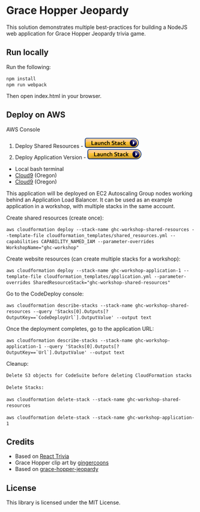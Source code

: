 # Grace Hopper Jeopardy

This solution demonstrates multiple best-practices for building a NodeJS web application for Grace Hopper Jeopardy trivia game.

## Run locally

Run the following:

    npm install
    npm run webpack

Then open index.html in your browser.

## Deploy on AWS

AWS Console
1. Deploy Shared Resources - <a href="https://console.aws.amazon.com/cloudformation/home#/stacks/new?stackName=ghc-workshop-shared-resources&templateURL=https://inf-training-resources.s3.amazonaws.com/grace-hopper-jeopardy/shared_resources.yml" target="_blank">![Launch](./img/launch-stack.png?raw=true "Launch")</a>
1. Deploy Application Version - <a href="https://console.aws.amazon.com/cloudformation/home#/stacks/new?stackName=ghc-workshop-application&templateURL=https://inf-training-resources.s3.amazonaws.com/grace-hopper-jeopardy/application.yml" target="_blank">![Launch](./img/launch-stack.png?raw=true "Launch")</a>


* Local bash terminal
* <a href="https://us-west-2.console.aws.amazon.com/cloud9/home?region=us-west-2">Cloud9</a> (Oregon)
* <a href="https://us-west-2.console.aws.amazon.com/cloud9/home?region=us-west-2">Cloud9</a> (Oregon)

This application will be deployed on EC2 Autoscaling Group nodes working behind an Application Load Balancer. It can be used as an example application in a workshop, with multiple stacks in the same account.

Create shared resources (create once):
```
aws cloudformation deploy --stack-name ghc-workshop-shared-resources --template-file cloudformation_templates/shared_resources.yml --capabilities CAPABILITY_NAMED_IAM --parameter-overrides WorkshopName="ghc-workshop"
```

Create website resources (can create multiple stacks for a workshop):
```
aws cloudformation deploy --stack-name ghc-workshop-application-1 --template-file cloudformation_templates/application.yml --parameter-overrides SharedResourceStack="ghc-workshop-shared-resources"
```

Go to the CodeDeploy console:
```
aws cloudformation describe-stacks --stack-name ghc-workshop-shared-resources --query 'Stacks[0].Outputs[?OutputKey==`CodeDeployUrl`].OutputValue' --output text
```

Once the deployment completes, go to the application URL:
```
aws cloudformation describe-stacks --stack-name ghc-workshop-application-1 --query 'Stacks[0].Outputs[?OutputKey==`Url`].OutputValue' --output text
```

Cleanup:
```
Delete S3 objects for CodeSuite before deleting CloudFormation stacks

Delete Stacks:

aws cloudformation delete-stack --stack-name ghc-workshop-shared-resources

aws cloudformation delete-stack --stack-name ghc-workshop-application-1
```

## Credits
* Based on [React Trivia](https://github.com/ccoenraets/react-trivia)
* Grace Hopper clip art by [gingercoons](https://openclipart.org/detail/137533/grace-hopper)
* Based on [grace-hopper-jeopardy](https://github.com/clareliguori/grace-hopper-jeopardy)

## License

This library is licensed under the MIT License.
